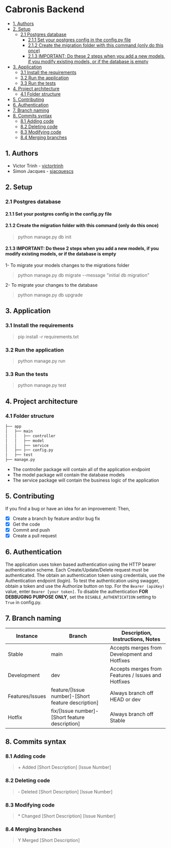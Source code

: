 # Cabronis Backend <!-- omit in toc -->

- [1. Authors](#1-authors)
- [2. Setup](#2-setup)
  - [2.1 Postgres database](#21-postgres-database)
    - [2.1.1 Set your postgres config in the config.py file](#211-set-your-postgres-config-in-the-configpy-file)
    - [2.1.2 Create the migration folder with this command (only do this once)](#212-create-the-migration-folder-with-this-command-only-do-this-once)
    - [2.1.3 IMPORTANT: Do these 2 steps when you add a new models, if you modify existing models, or if the database is empty](#213-important-do-these-2-steps-when-you-add-a-new-models-if-you-modify-existing-models-or-if-the-database-is-empty)
- [3. Application](#3-application)
  - [3.1 Install the requirements](#31-install-the-requirements)
  - [3.2 Run the application](#32-run-the-application)
  - [3.3 Run the tests](#33-run-the-tests)
- [4. Project architecture](#4-project-architecture)
  - [4.1 Folder structure](#41-folder-structure)
- [5. Contributing](#5-contributing)
- [6. Authentication](#6-authentication)
- [7. Branch naming](#7-branch-naming)
- [8. Commits syntax](#8-commits-syntax)
  - [8.1 Adding code](#81-adding-code)
  - [8.2 Deleting code](#82-deleting-code)
  - [8.3 Modifying code](#83-modifying-code)
  - [8.4 Merging branches](#84-merging-branches)

## 1. Authors

- Victor Trinh - [victortrinh](https://github.com/victortrinh)
- Simon Jacques - [sjacquescs](https://github.com/sjacquescs)

## 2. Setup

### 2.1 Postgres database

#### 2.1.1 Set your postgres config in the config.py file

#### 2.1.2 Create the migration folder with this command (only do this once)

> python manage.py db init

#### 2.1.3 IMPORTANT: Do these 2 steps when you add a new models, if you modify existing models, or if the database is empty

1- To migrate your models changes to the migrations folder

> python manage.py db migrate --message "initial db migration"

2- To migrate your changes to the database

> python manage.py db upgrade

## 3. Application

### 3.1 Install the requirements

> pip install -r requirements.txt

### 3.2 Run the application

> python manage.py run

### 3.3 Run the tests

> python manage.py test

## 4. Project architecture

### 4.1 Folder structure

```bash
├── app
│   ├── main
│   │   ├── controller
│   │   ├── model
│   │   ├── service
│   ├── ├── config.py
│   ├── test
├── manage.py
```

- The controller package will contain all of the application endpoint
- The model package will contain the database models
- The service package will contain the business logic of the application

## 5. Contributing

If you find a bug or have an idea for an improvement: Then,

- [x] Create a branch by feature and/or bug fix
- [x] Get the code
- [x] Commit and push
- [x] Create a pull request

## 6. Authentication

The application uses token based authentication using the HTTP bearer authentication scheme.
Each Create/Update/Delete request must be authenticated. The obtain an authentication token using credentials, use the Authentication endpoint (login).
To test the authentication using swagger, obtain a token and use the Authorize button on top. For the `Bearer (apiKey)` value, enter `Bearer [your token]`.
To disable the authentication **FOR DEBBUGING PURPOSE ONLY**, set the `DISABLE_AUTHENTICATION` setting to `True` in config.py.

## 7. Branch naming

| Instance        | Branch                                             | Description, Instructions, Notes                   |
| --------------- | -------------------------------------------------- | -------------------------------------------------- |
| Stable          | main                                             | Accepts merges from Development and Hotfixes       |
| Development     | dev                                                | Accepts merges from Features / Issues and Hotfixes |
| Features/Issues | feature/[Issue number]-[Short feature description] | Always branch off HEAD or dev                      |
| Hotfix          | fix/[Issue number]-[Short feature description]     | Always branch off Stable                           |

## 8. Commits syntax

### 8.1 Adding code

> \+ Added [Short Description] [Issue Number]

### 8.2 Deleting code

> \- Deleted [Short Description] [Issue Number]

### 8.3 Modifying code

> \* Changed [Short Description] [Issue Number]

### 8.4 Merging branches

> Y Merged [Short Description]
